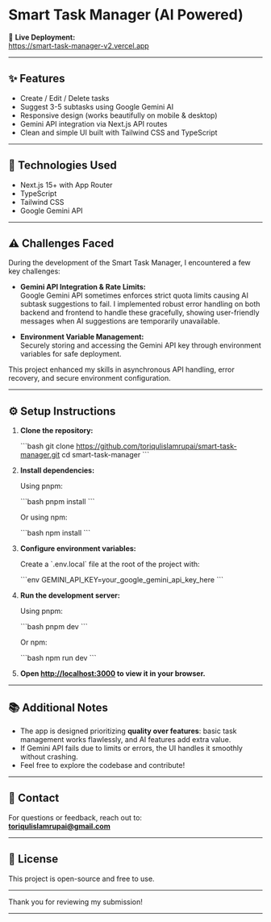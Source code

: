 # Smart Task Manager (AI Powered)

🔗 **Live Deployment:**  
https://smart-task-manager-v2.vercel.app

---

## ✨ Features

- Create / Edit / Delete tasks  
- Suggest 3-5 subtasks using Google Gemini AI  
- Responsive design (works beautifully on mobile & desktop)  
- Gemini API integration via Next.js API routes  
- Clean and simple UI built with Tailwind CSS and TypeScript

---

## 🧠 Technologies Used

- Next.js 15+ with App Router  
- TypeScript  
- Tailwind CSS  
- Google Gemini API  

---

## ⚠️ Challenges Faced

During the development of the Smart Task Manager, I encountered a few key challenges:

- **Gemini API Integration & Rate Limits:**  
  Google Gemini API sometimes enforces strict quota limits causing AI subtask suggestions to fail. I implemented robust error handling on both backend and frontend to handle these gracefully, showing user-friendly messages when AI suggestions are temporarily unavailable.

- **Environment Variable Management:**  
  Securely storing and accessing the Gemini API key through environment variables for safe deployment.

This project enhanced my skills in asynchronous API handling, error recovery, and secure environment configuration.

---

## ⚙️ Setup Instructions

1. **Clone the repository:**

   \`\`\`bash
   git clone https://github.com/toriqulislamrupai/smart-task-manager.git
   cd smart-task-manager
   \`\`\`

2. **Install dependencies:**

   Using pnpm:

   \`\`\`bash
   pnpm install
   \`\`\`

   Or using npm:

   \`\`\`bash
   npm install
   \`\`\`

3. **Configure environment variables:**

   Create a \`.env.local\` file at the root of the project with:

   \`\`\`env
   GEMINI_API_KEY=your_google_gemini_api_key_here
   \`\`\`

4. **Run the development server:**

   Using pnpm:

   \`\`\`bash
   pnpm dev
   \`\`\`

   Or npm:

   \`\`\`bash
   npm run dev
   \`\`\`

5. **Open [http://localhost:3000](http://localhost:3000) to view it in your browser.**

---

## 📚 Additional Notes

- The app is designed prioritizing **quality over features**: basic task management works flawlessly, and AI features add extra value.
- If Gemini API fails due to limits or errors, the UI handles it smoothly without crashing.
- Feel free to explore the codebase and contribute!

---

## 📧 Contact

For questions or feedback, reach out to:  
**toriqulislamrupai@gmail.com**

---

## 🔖 License

This project is open-source and free to use.

---

Thank you for reviewing my submission!

---


